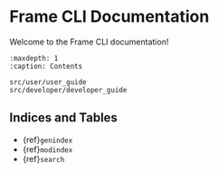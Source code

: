 # Frame CLI Documentation

Welcome to the Frame CLI documentation!

```{toctree}
:maxdepth: 1
:caption: Contents

src/user/user_guide
src/developer/developer_guide
```

## Indices and Tables

- {ref}`genindex`
- {ref}`modindex`
- {ref}`search`
